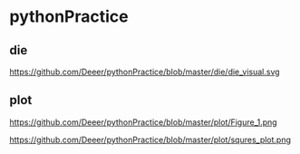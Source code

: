 # pythonPractice


## die

https://github.com/Deeer/pythonPractice/blob/master/die/die_visual.svg


## plot

https://github.com/Deeer/pythonPractice/blob/master/plot/Figure_1.png

https://github.com/Deeer/pythonPractice/blob/master/plot/squres_plot.png
